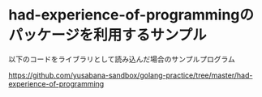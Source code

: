 # had-experience-of-programmingのパッケージを利用するサンプル

以下のコードをライブラリとして読み込んだ場合のサンプルプログラム

https://github.com/yusabana-sandbox/golang-practice/tree/master/had-experience-of-programming

